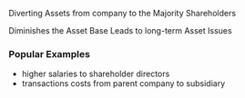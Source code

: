 Diverting Assets from company to the Majority Shareholders

Diminishes the Asset Base
Leads to long-term Asset Issues

### Popular Examples
- higher salaries to shareholder directors
- transactions costs from parent company to subsidiary